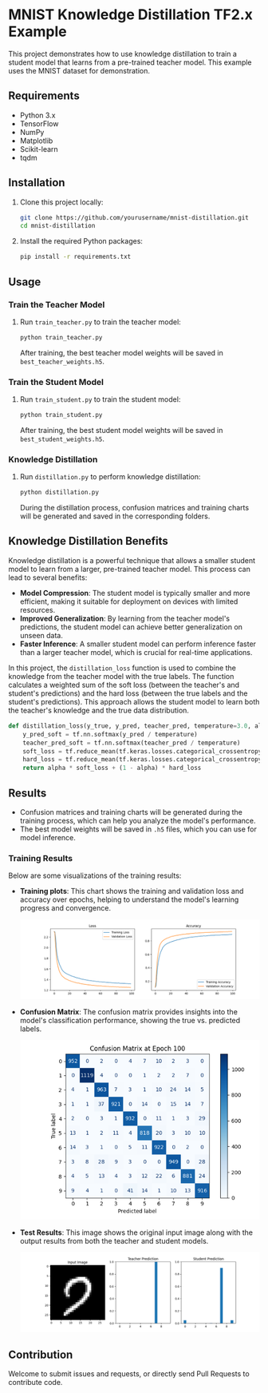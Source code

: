 # MNIST Knowledge Distillation TF2.x Example

This project demonstrates how to use knowledge distillation to train a student model that learns from a pre-trained teacher model. This example uses the MNIST dataset for demonstration.

## Requirements

- Python 3.x
- TensorFlow
- NumPy
- Matplotlib
- Scikit-learn
- tqdm

## Installation

1. Clone this project locally:

   ```bash
   git clone https://github.com/yourusername/mnist-distillation.git
   cd mnist-distillation
   ```

2. Install the required Python packages:

   ```bash
   pip install -r requirements.txt
   ```

## Usage

### Train the Teacher Model

1. Run `train_teacher.py` to train the teacher model:

   ```bash
   python train_teacher.py
   ```

   After training, the best teacher model weights will be saved in `best_teacher_weights.h5`.

### Train the Student Model

1. Run `train_student.py` to train the student model:

   ```bash
   python train_student.py
   ```

   After training, the best student model weights will be saved in `best_student_weights.h5`.

### Knowledge Distillation

1. Run `distillation.py` to perform knowledge distillation:

   ```bash
   python distillation.py
   ```

   During the distillation process, confusion matrices and training charts will be generated and saved in the corresponding folders.

## Knowledge Distillation Benefits

Knowledge distillation is a powerful technique that allows a smaller student model to learn from a larger, pre-trained teacher model. This process can lead to several benefits:

- **Model Compression**: The student model is typically smaller and more efficient, making it suitable for deployment on devices with limited resources.
- **Improved Generalization**: By learning from the teacher model's predictions, the student model can achieve better generalization on unseen data.
- **Faster Inference**: A smaller student model can perform inference faster than a larger teacher model, which is crucial for real-time applications.

In this project, the `distillation_loss` function is used to combine the knowledge from the teacher model with the true labels. The function calculates a weighted sum of the soft loss (between the teacher's and student's predictions) and the hard loss (between the true labels and the student's predictions). This approach allows the student model to learn both the teacher's knowledge and the true data distribution.

```python
def distillation_loss(y_true, y_pred, teacher_pred, temperature=3.0, alpha=0.5):
    y_pred_soft = tf.nn.softmax(y_pred / temperature)
    teacher_pred_soft = tf.nn.softmax(teacher_pred / temperature)
    soft_loss = tf.reduce_mean(tf.keras.losses.categorical_crossentropy(teacher_pred_soft, y_pred_soft))
    hard_loss = tf.reduce_mean(tf.keras.losses.categorical_crossentropy(y_true, y_pred))
    return alpha * soft_loss + (1 - alpha) * hard_loss
```

## Results

- Confusion matrices and training charts will be generated during the training process, which can help you analyze the model's performance.
- The best model weights will be saved in `.h5` files, which you can use for model inference.

### Training Results

Below are some visualizations of the training results:

- **Training plots**: This chart shows the training and validation loss and accuracy over epochs, helping to understand the model's learning progress and convergence.

  ![Training plots](./distillation_training_plots/epoch_100.png)

- **Confusion Matrix**: The confusion matrix provides insights into the model's classification performance, showing the true vs. predicted labels.

  ![Confusion Matrix](./distillation_confusion_matrices/epoch_100.png)

- **Test Results**: This image shows the original input image along with the output results from both the teacher and student models.

  ![Test Results](./distillation_visualizations/image_3.png)

## Contribution

Welcome to submit issues and requests, or directly send Pull Requests to contribute code.
